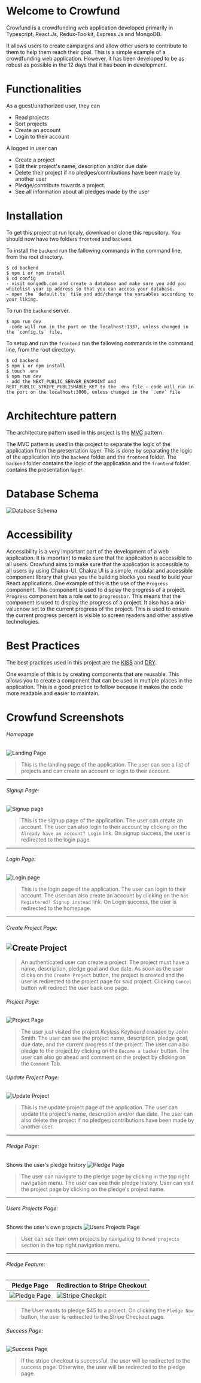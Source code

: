 # Welcome to Crowfund

Crowfund is a crowdfunding web application developed primarily in Typescript, React.Js, Redux-Toolkit, Express.Js and MongoDB.

It allows users to create campaigns and allow other users to contribute to them to help them reach their goal. This is a simple example of a crowdfunding web application. However, it has been developed to be as robust as possible in the 12 days that it has been in development.

# Functionalities

As a guest/unathorized user, they can

- Read projects
- Sort projects
- Create an account
- Login to their account

A logged in user can

- Create a project
- Edit their project's name, description and/or due date
- Delete their project if no pledges/contributions have been made by another user
- Pledge/contribute towards a project.
- See all information about all pledges made by the user

# Installation

To get this project ot run localy, download or clone this repository. You should now have two folders `frontend` and `backend`.

To install the `backend` run the fallowing commands in the command line, from the root directory.

```
$ cd backend
$ npm i or npm install
$ cd config
- visit mongodb.com and create a database and make sure you add you whitelist your ip address so that you can access your database.
- open the `default.ts` file and add/change the variables according to your liking.
```

To run the `backend` server.

```
$ npm run dev
 -code will run in the port on the localhost:1337, unless changed in the `config.ts` file.
```

To setup and run the `frontend` run the fallowing commands in the command line, from the root directory.

```
$ cd backend
$ npm i or npm install
$ touch .env
$ npm run dev
- add the NEXT_PUBLIC_SERVER_ENDPOINT and NEXT_PUBLIC_STRIPE_PUBLISHABLE_KEY to the .env file - code will run in the port on the localhost:3000, unless changed in the `.env` file
```

# Architechture pattern

The architecture pattern used in this project is the [MVC](https://en.wikipedia.org/wiki/Model%E2%80%93view%E2%80%93controller) pattern.

The MVC pattern is used in this project to separate the logic of the application from the presentation layer. This is done by separating the logic of the application into the `backend` folder and the `frontend` folder. The `backend` folder contains the logic of the application and the `frontend` folder contains the presentation layer.

# Database Schema

![Database Schema](https://i.imgur.com/XLJl9FD.png)

# Accessibility

Accessibility is a very important part of the development of a web application. It is important to make sure that the application is accessible to all users. Crowfund aims to make sure that the application is accessible to all users by using Chakra-UI. Chakra UI is a simple, modular and accessible component library that gives you the building blocks you need to build your React applications. One example of this is the use of the `Progress` component. This component is used to display the progress of a project. `Progress` component has a role set to `progressbar`. This means that the component is used to display the progress of a project. It also has a aria-valuenow set to the current progress of the project. This is used to ensure the current progress percent is visible to screen readers and other assistive technologies.

# Best Practices

The best practices used in this project are the [KISS](https://en.wikipedia.org/wiki/KISS_principle) and [DRY](https://en.wikipedia.org/wiki/Don%27t_repeat_yourself).

One example of this is by creating components that are reusable. This allows you to create a component that can be used in multiple places in the application. This is a good practice to follow because it makes the code more readable and easier to maintain.

# Crowfund Screenshots

###### Homepage

![Landing Page](https://i.imgur.com/Rlbp2hv.png)

> This is the landing page of the application. The user can see a list of projects and can create an account or login to their account.

---

###### Signup Page:

![Signup page](https://i.imgur.com/37We2vU.png)

> This is the signup page of the application. The user can create an account. The user can also login to their account by clicking on the `Already have an account? Login` link. On signup success, the user is redirected to the login page.

---

###### Login Page:

![Login page](https://i.imgur.com/H9fABrz.png)

> This is the login page of the application. The user can login to their account. The user can also create an account by clicking on the `Not Registered? Signup instead` link. On Login success, the user is redirected to the homepage.

---

###### Create Project Page:

## ![Create Project](https://i.imgur.com/TMXk5m9.png)

> An authenticated user can create a project. The project must have a name, description, pledge goal and due date. As soon as the user clicks on the `Create Project` button, the project is created and the user is redirected to the project page for said project. Clicking `Cancel` button will redirect the user back one page.

###### Project Page:

![Project Page](https://i.imgur.com/YUumS9X.png)

> The user just visited the project _Keyless Keyboard_ creaded by John Smith. The user can see the project name, description, pledge goal, due date, and the current progress of the project. The user can also pledge to the project by clicking on the `Become a backer` button. The user can also go ahead and comment on the project by clicking on the `Comment` Tab.

###### Update Project Page:

![Update Project](https://i.imgur.com/N28ptPB.png)

> This is the update project page of the application. The user can update the project's name, description and/or due date. The user can also delete the project if no pledges/contributions have been made by another user.

---

###### Pledge Page:

Shows the user's pledge history
![Pledge Page](https://i.imgur.com/1Ss4FRh.png)

> The user can navigate to the pledge page by clicking in the top right navigation menu. The user can see their pledge history. User can visit the project page by clicking on the pledge's project name.

---

###### Users Projects Page:

Shows the user's own projects
![Users Projects Page](https://i.imgur.com/kzuUrG4.png)

> User can see their own projects by navigating to `Owned projects` section in the top right navigation menu.

---

###### Pledge Feature:

| Pledge Page                                     | Redirection to Stripe Checkout                      |
| ----------------------------------------------- | --------------------------------------------------- |
| ![Pledge Page](https://i.imgur.com/m5pB139.png) | ![Stripe Checkpit](https://i.imgur.com/vHpF9aW.png) |

> The User wants to pledge $45 to a project. On clicking the `Pledge Now` button, the user is redirected to the Stripe Checkout page.

###### Success Page:

![Success Page](https://i.imgur.com/bUtgrvL.png)

> If the stripe checkout is successful, the user will be redirected to the success page. Otherwise, the user will be redirected to the pledge page.
